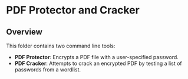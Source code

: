 # PDF Protector and Cracker

## Overview
This folder contains two command line tools:

- **PDF Protector**: Encrypts a PDF file with a user-specified password.
- **PDF Cracker**: Attempts to crack an encrypted PDF by testing a list of passwords from a wordlist.
